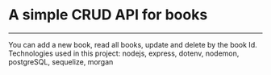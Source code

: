 # A simple CRUD API for books
---
You can add a new book, read all books, update and delete by the book Id.
Technologies used in this project: nodejs, express, dotenv, nodemon, postgreSQL, sequelize, morgan